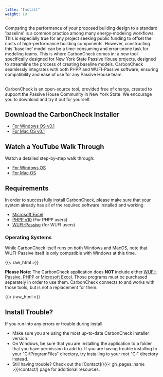 ```yaml
---
title: "Install"
weight: 10
---
```

Comparing the performance of your proposed building design to a standard 'baseline' is a common practice among many energy-modeling workflows. This is especially true for any project seeking public funding to offset the costs of high-performance building components. However, constructing this 'baseline' model can be a time-consuming and error-prone task for modeling teams. This is where CarbonCheck comes in: a new tool specifically designed for New York State Passive House projects, designed to streamline the process of creating baseline models. CarbonCheck seamlessly integrates with both PHPP and WUFI-Passive software, ensuring compatibility and ease of use for any Passive House team.

</br>CarbonCheck is an open-source tool, provided free of charge, created to support the Passive House Community in New York State. We encourage you to download and try it out for yourself.

## Download the CarbonCheck Installer
- [For Windows OS v0.1](https://github.com/PH-Tools/CarbonCheck/raw/main/Installers/CarbonCheck-0.1-win64.msi)
- [For Mac OS v0.1](https://github.com/PH-Tools/CarbonCheck/raw/main/Installers/CarbonCheck-0.1-macos.dmg)


## Watch a YouTube Walk Through
Watch a detailed step-by-step walk through:
-  [For Windows OS](https://youtu.be/DvH_Wxf1D8A)
-  [For Mac OS](https://youtu.be/DvH_Wxf1D8A)


## Requirements
In order to successfully install CarbonCheck, please make sure that your system already has all of the required software installed and working:
- [Microsoft Excel](https://www.microsoft.com/en-us/microsoft-365/excel)
- [PHPP v10](https://passivehouse.com/04_phpp/04_phpp.htm) (For PHPP users)
- [WUFI-Passive](https://wufi.de/en/software/wufi-passive/) (for WUFI users)

### Operating Systems
While CarbonCheck itself runs on both Windows and MacOS, note that WUFI-Passive itself is only compatible with Windows at this time.

{{< raw_html >}}
  <p class="important">
    <strong>Please Note:</strong> The CarbonCheck application does <strong>NOT</strong> include either <a target="_blank" href="https://wufi.de/en/software/wufi-passive/">WUFI-Passive</a>, <a target="_blank" href="https://passivehouse.com/04_phpp/04_phpp.htm">PHPP</a> or <a target="_blank" href="https://www.microsoft.com/en-us/microsoft-365/excel">Microsoft Excel</a>. Those programs must be purchased separately in order to use them. CarbonCheck connects to and works with those tools, but is not a replacement for them.
  </p>
{{< /raw_html >}}

## Install Trouble?
If you run into any errors or trouble during install.
- Make sure you are using the most up-to-date CarbonCheck installer version.
- On Windows, be sure that you are installing the application to a folder that you have permission to add to. If you are having trouble installing to your "C:\ProgramFiles" directory, try installing to your root "C:\" directory instead.
- Still having trouble? Check out the [Contact](/{{< gh_pages_name >}}/contact/) page for additional resources.